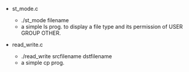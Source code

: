 - st_mode.c 
	+ ./st_mode filename
	+ a simple ls prog. to display a file type and its permission of USER GROUP OTHER.

- read_write.c
	+ ./read_write srcfilename dstfilename
	+ a simple cp prog. 

